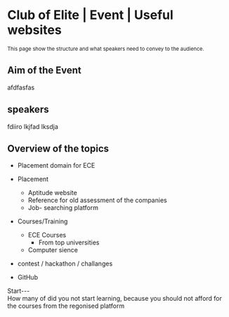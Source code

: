 # Club of Elite | Event | Useful websites
<sup>This page show the structure and what speakers need to convey to the audience.</sup>

## Aim of the Event
afdfasfas

## speakers
fdiiro
lkjfad
lksdja

## Overview of the topics
- Placement domain for ECE
- Placement
    - Aptitude website
    - Reference for old assessment of the companies
    - Job- searching platform

- Courses/Training
    - ECE Courses
        - From top universities
    - Computer sience

- contest / hackathon / challanges

- GitHub


Start---  
How many of did you not start learning, because you should not afford for the courses from the regonised platform

